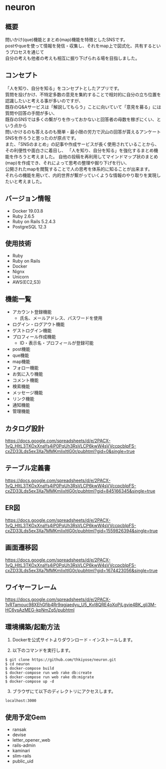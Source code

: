 # neuron

## 概要
問いかけ(que)機能とまとめ(map)機能を特徴としたSNSです。  
postやqueを使って情報を発信・収集し、それをmap上で図式化、共有するというプロセスを通じて  
自分の考えも他者の考えも相互に掘り下げられる場を目指しました。

## コンセプト
「人を知り、自分を知る」をコンセプトとしたアプリです。  
質問を投げかけ、不特定多数の意見を集約することで相対的に自分の立ち位置を認識したいと考える事が多いのですが、  
既存のQ&Aサービスは「解説してもらう」ことに向いていて「意見を募る」には質問や回答の手間が多い、  
既存のSNSでは多くの繫がりを作っておかないと回答者の母数を稼ぎにくい、という点から  
問いかけるのも答えるのも簡単・最小限の労力で沢山の回答が貰えるアンケートSNSを作ろうと思ったのが原点です。  
また、「SNSのまとめ」の記事や作成サービスが長く使用されていることから、その利便性や面白さに着目し、
「人を知り、自分を知る」を強化するまとめ機能を作ろうと考えました。
自他の投稿を再利用してマインドマップ状のまとめ(map)を作成でき、それによって思考の整理や掘り下げを行い、  
公開されたmapを閲覧することで人の思考を体系的に知ることが出来ます。  
それらの機能を用いて、内的世界が繋がっていくような情報のやり取りを実現したいと考えました。

## バージョン情報
- Docker 19.03.8
- Ruby 2.6.5
- Ruby on Rails 5.2.4.3
- PostgreSQL 12.3

## 使用技術
- Ruby
- Ruby on Rails
- Docker
- Nignx
- Unicorn
- AWS(EC2,S3)

## 機能一覧
- アカウント登録機能
  - 氏名、メールアドレス、パスワードを使用
- ログイン・ログアウト機能
- ゲストログイン機能
- プロフィール作成機能
  - ID・表示名・プロフィールが登録可能
- post機能
- que機能
- map機能
- フォロー機能
- お気に入り機能
- コメント機能
- 検索機能
- メッセージ機能
- リンク機能
- 通知機能
- 管理機能

## カタログ設計
https://docs.google.com/spreadsheets/d/e/2PACX-1vQ_HItL3TKOxXnaYs4iP0PqUh3RsVLCP6kwW4sVVccpcblpFS-cxZD33Lds5ex3Xa7MMKmIixltlG0r/pubhtml?gid=0&single=true

## テーブル定義書
https://docs.google.com/spreadsheets/d/e/2PACX-1vQ_HItL3TKOxXnaYs4iP0PqUh3RsVLCP6kwW4sVVccpcblpFS-cxZD33Lds5ex3Xa7MMKmIixltlG0r/pubhtml?gid=845166345&single=true

## ER図
https://docs.google.com/spreadsheets/d/e/2PACX-1vQ_HItL3TKOxXnaYs4iP0PqUh3RsVLCP6kwW4sVVccpcblpFS-cxZD33Lds5ex3Xa7MMKmIixltlG0r/pubhtml?gid=1559826394&single=true

## 画面遷移図
https://docs.google.com/spreadsheets/d/e/2PACX-1vQ_HItL3TKOxXnaYs4iP0PqUh3RsVLCP6kwW4sVVccpcblpFS-cxZD33Lds5ex3Xa7MMKmIixltlG0r/pubhtml?gid=1674423056&single=true

## ワイヤーフレーム
https://docs.google.com/spreadsheets/d/e/2PACX-1vRTamouc98XEhGfib4Rr9qgjaedyu_U5_Kvl8QRE4oXoPjLgvie4BK_gli3M-HC6ysAzMEG-kpNmZq5/pubhtml

## 環境構築/起動方法
1. Dockerを公式サイトよりダウンロード・インストールします。

2. 以下のコマンドを実行します。
```
$ git clone https://github.com/thkiyose/neuron.git
$ cd neuron
$ docker-compose build
$ docker-compose run web rake db:create
$ docker-compose run web rake db:migrate
$ docker-compose up -d
```

3. ブラウザにて以下のディレクトリにアクセスします。
```
localhost:3000
```

## 使用予定Gem
- ransak
- devise
- letter_opener_web
- rails-admin
- kaminari
- slim-rails
- public_uid
